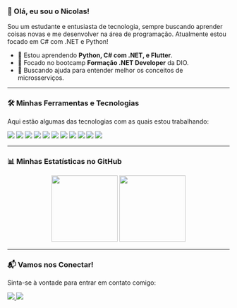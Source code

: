 ### 👋 Olá, eu sou o Nicolas!

<p>Sou um estudante e entusiasta de tecnologia, sempre buscando aprender coisas novas e me desenvolver na área de programação. Atualmente estou focado em C# com .NET e Python!</p>

- 🌱 Estou aprendendo **Python, C# com .NET, e Flutter**.
- 🔭 Focado no bootcamp **Formação .NET Developer** da DIO.
- 🤔 Buscando ajuda para entender melhor os conceitos de microsserviços.

---

### 🛠️ Minhas Ferramentas e Tecnologias

<p>Aqui estão algumas das tecnologias com as quais estou trabalhando:</p>

<p align="left">
  <img src="https://img.shields.io/badge/Python-3776AB?style=for-the-badge&logo=python&logoColor=white" />
  <img src="https://img.shields.io/badge/Flutter-02569B?style=for-the-badge&logo=flutter&logoColor=white" />
  <img src="https://img.shields.io/badge/C%23-239120?style=for-the-badge&logo=c-sharp&logoColor=white" />
  <img src="https://img.shields.io/badge/.NET-512BD4?style=for-the-badge&logo=dotnet&logoColor=white" />
  <img src="https://img.shields.io/badge/Java-ED8B00?style=for-the-badge&logo=openjdk&logoColor=white" />
  <img src="https://img.shields.io/badge/HTML5-E34F26?style=for-the-badge&logo=html5&logoColor=white" />
  <img src="https://img.shields.io/badge/CSS3-1572B6?style=for-the-badge&logo=css3&logoColor=white" />
  <img src="https://img.shields.io/badge/JavaScript-F7DF1E?style=for-the-badge&logo=javascript&logoColor=black" />
  <img src="https://img.shields.io/badge/Figma-F24E1E?style=for-the-badge&logo=figma&logoColor=white" />
  <img src="https://img.shields.io/badge/Git-E44C30?style=for-the-badge&logo=git&logoColor=white" />
  <img src="https://img.shields.io/badge/GitHub-181717?style=for-the-badge&logo=github&logoColor=white" />
  <img src_commented="https://img.shields.io/badge/VSCode-007ACC?style=for-the-badge&logo=visual-studio-code&logoColor=white" />
</p>

---

### 📊 Minhas Estatísticas no GitHub

<p align="center">
  <img height="150" src="https://github-readme-stats.vercel.app/api?username=nicolasklayvert&show_icons=true&theme=dracula" />
  <img height="150" src="https://github-readme-stats.vercel.app/api/top-langs/?username=nicolasklayvert&layout=compact&theme=dracula" />
</p>

---

### 📬 Vamos nos Conectar!

<p>Sinta-se à vontade para entrar em contato comigo:</p>

<a href="https://www.linkedin.com/in/nicolas-klayvert-b41927324?lipi=urn%3Ali%3Apage%3Ad_flagship3_profile_view_base_contact_details%3BuCgnBtEHRe%2BojEOPpwJgGw%3D%3D" target="_blank">
  <img src="https://img.shields.io/badge/LinkedIn-0A66C2?style=for-the-badge&logo=linkedin&logoColor=white" />
</a>

<a href="mailto:nicolaskyny@gmail.com" target="_blank">
  <img src="https://img.shields.io/badge/Email-D14836?style=for-the-badge&logo=gmail&logoColor=white" />
</a>
